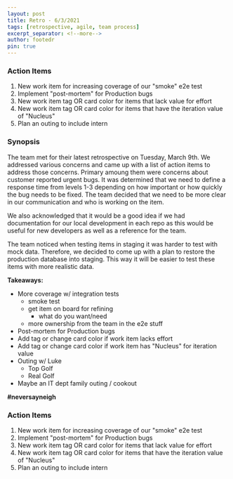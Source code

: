 ```yaml
---
layout: post
title: Retro - 6/3/2021
tags: [retrospective, agile, team process]
excerpt_separator: <!--more-->
author: footedr
pin: true
---
```

### Action Items
1. New work item for increasing coverage of our "smoke" e2e test
2. Implement "post-mortem" for Production bugs 
3. New work item tag OR card color for items that lack value for effort
4. New work item tag OR card color for items that have the iteration value of "Nucleus" 
5. Plan an outing to include intern

<!--more-->

### Synopsis
The team met for their latest retrospective on Tuesday, March 9th. We addressed various concerns and came up with a list of action items to address those concerns. Primary amoung them were concerns about customer reported urgent bugs. It was determined that we need to define a response time from levels 1-3 depending on how important or how quickly the bug needs to be fixed. The team decided that we need to be more clear in our communication and who is working on the item.

We also acknowledged that it would be a good idea if we had documentation for our local development in each repo as this would be useful for new developers as well as a reference for the team.

The team noticed when testing items in staging it was harder to test with mock data. Therefore, we decided to come up with a plan to restore the production database into staging. This way it will be easier to test these items with more realistic data.

**Takeaways:**
- More coverage w/ integration tests
	- smoke test
	- get item on board for refining
		- what do you want/need
	- more ownership from the team in the e2e stuff
- Post-mortem for Production bugs
- Add tag or change card color if work item lacks effort
- Add tag or change card color if work item has "Nucleus" for iteration value
- Outing w/ Luke
	- Top Golf
	- Real Golf
- Maybe an IT dept family outing / cookout

**#neversayneigh**

### Action Items
1. New work item for increasing coverage of our "smoke" e2e test
2. Implement "post-mortem" for Production bugs 
3. New work item tag OR card color for items that lack value for effort
4. New work item tag OR card color for items that have the iteration value of "Nucleus" 
5. Plan an outing to include intern
